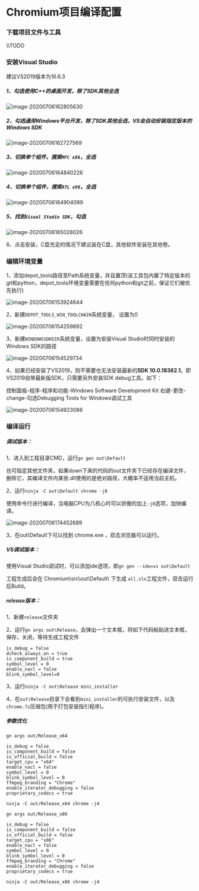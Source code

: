 # Chromium项目编译配置

### 下载项目文件与工具

\\\TODO

### 安装Visual Studio

建议VS2019版本为16.6.3

##### 1、勾选使用C++的桌面开发，除了SDK其他全选

![image-20200706162805630](images/cfg_1.png)



##### 2、勾选通用Windows平台开发，除了SDK其他全选，VS会自动安装指定版本的Windows SDK

![image-20200706162727569](images/cfg_2.png)



##### 3、切换单个组件，搜索`MFC x86`，全选

![image-20200706164840226](images/cfg_3.png)



##### 4、切换单个组件，搜索`ATL x86`，全选

![image-20200706164904099](images/cfg_4.png)



##### 5、找到`Visual Studio SDK`，勾选

![image-20200706165028026](images/cfg_5.png)

6、点击安装，C盘充足的情况下建议装在C盘，其他软件安装在其他卷。



### 编辑环境变量

1、添加depot_tools路径至Path系统变量，并且置顶(该工具包内置了特定版本的git和python，depot_tools环境变量需要在任何python和git之前，保证它们被优先执行)

![image-20200706153924644](images/cfg_6.png)

2、新建`DEPOT_TOOLS_WIN_TOOLCHAIN`系统变量，   设置为0

![image-20200706154259892](images/cfg_7.png)

3、新建`WINDOWSSDKDIR`系统变量，设置为安装Visual Studio时同时安装的Windows SDK的路径

![image-20200706154529734](images/cfg_8.png)

4、如果已经安装了VS2019，则不需要也无法安装最新的**SDK 10.0.18362.1**。即VS2019自带最新版SDK，只需要另外安装SDK debug工具。如下：

控制面板-程序-程序和功能-Windows Software Development Kit 右键-更改-change-勾选Debugging Tools for Windows调试工具

![image-20200706154923086](images/cfg_9.png)



### 编译运行

##### 调试版本：

1、进入到工程目录CMD，运行`gn gen out\Default`

也可指定其他文件夹，如果down下来的代码的out文件夹下已经存在编译文件，删除它，其编译文件内某些.dll使用的是绝对路径，大概率不适用当前主机。

2、运行`ninja -C out\Default chrome -j8`

使用命令行进行编译，当电脑CPU为八核心时可以骄傲的加上`-j8`选项，加快编译。

![image-20200706174452689](images/cfg_10.png)

3、在out\Default下可以找到 chrome.exe ，双击浏览器可以运行。



##### VS调试版本：

使用Visual Studio调试时，可以添加ide选项，即`gn gen --ide=vs out\Default`

工程生成后会在 Chromium\src\out\Default\ 下生成 `all.sln`工程文件，双击运行后Build。



##### release版本：

1、新建`release`文件夹

2、运行`gn args out\Release`，会弹出一个文本框，将如下代码粘贴进文本框，保存，关闭，等待生成工程文件

```gn
is_debug = false
dcheck_always_on = true
is_component_build = true
symbol_level = 0
enable_nacl = false
blink_symbol_level=0
```

3、运行`ninja -C out\Release mini_installer`

4、在`out\Release`目录下会看到`mini_installer`的可执行安装文件，以及`chrome.7z`压缩包(用于打包安装指引程序)。


##### **参数优化**
`gn args out/Release_x64`
```gn
is_debug = false
is_component_build = false
is_official_build = false
target_cpu = "x64"
enable_nacl = false
symbol_level = 0
blink_symbol_level = 0
ffmpeg_branding = "Chrome"
enable_iterator_debugging = false
proprietary_codecs = true
```
`ninja -C out/Release_x64 chrome -j4`


`gn args out/Release_x86`
```gn
is_debug = false
is_component_build = false
is_official_build = false
target_cpu = "x86"
enable_nacl = false
symbol_level = 0
blink_symbol_level = 0
ffmpeg_branding = "Chrome"
enable_iterator_debugging = false
proprietary_codecs = true
```
`ninja -C out/Release_x86 chrome -j4`
